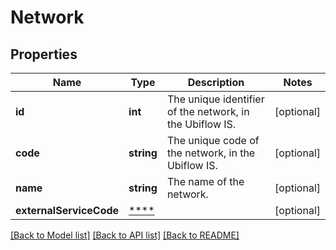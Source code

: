 # Network

## Properties
Name | Type | Description | Notes
------------ | ------------- | ------------- | -------------
**id** | **int** | The unique identifier of the network, in the Ubiflow IS. | [optional] 
**code** | **string** | The unique code of the network, in the Ubiflow IS. | [optional] 
**name** | **string** | The name of the network. | [optional] 
**externalServiceCode** | [****](.md) |  | [optional] 

[[Back to Model list]](../../README.md#documentation-for-models) [[Back to API list]](../../README.md#documentation-for-api-endpoints) [[Back to README]](../../README.md)


